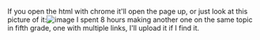 If you open the html with chrome it'll open the page up, or just look at this picture of it:![image](https://github.com/user-attachments/assets/e6e3018c-ce61-422d-8bd6-393f1eb06dbd)
I spent 8 hours making another one on the same topic in fifth grade, one with multiple links, I'll upload it if I find it.
